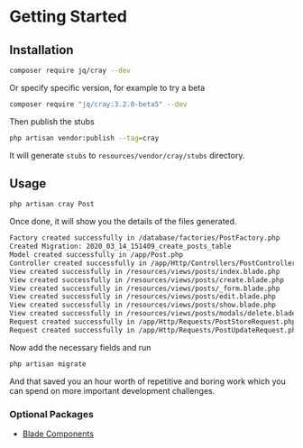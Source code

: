 
# Getting Started

## Installation

```bash
composer require jq/cray --dev
```
Or specify specific version, for example to try a beta

```bash
composer require "jq/cray:3.2.0-beta5" --dev
```

Then publish the stubs

```bash
php artisan vendor:publish --tag=cray
```

It will generate `stubs` to `resources/vendor/cray/stubs` directory.


## Usage

```bash
php artisan cray Post
```

Once done, it will show you the details of the files generated.

```bash
Factory created successfully in /database/factories/PostFactory.php
Created Migration: 2020_03_14_151409_create_posts_table
Model created successfully in /app/Post.php
Controller created successfully in /app/Http/Controllers/PostController.php
View created successfully in /resources/views/posts/index.blade.php
View created successfully in /resources/views/posts/create.blade.php
View created successfully in /resources/views/posts/_form.blade.php
View created successfully in /resources/views/posts/edit.blade.php
View created successfully in /resources/views/posts/show.blade.php
View created successfully in /resources/views/posts/modals/delete.blade.php
Request created successfully in /app/Http/Requests/PostStoreRequest.php
Request created successfully in /app/Http/Requests/PostUpdateRequest.php
```

Now add the necessary fields and run

```bash
php artisan migrate
```

And that saved you an hour worth of repetitive and boring work which you can spend on more important development challenges.

### Optional Packages
- [Blade Components](https://github.com/JunaidQadirB/blade-components)
